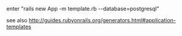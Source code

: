 enter "rails new App -m template.rb --database=postgresql"

see also
http://guides.rubyonrails.org/generators.html#application-templates
